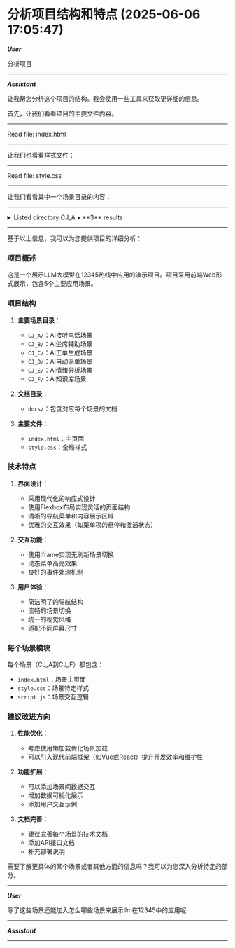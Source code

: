 <!-- Generated by SpecStory -->

# 分析项目结构和特点 (2025-06-06 17:05:47)

_**User**_

分析项目

---

_**Assistant**_

让我帮您分析这个项目的结构。我会使用一些工具来获取更详细的信息。

首先，让我们看看项目的主要文件内容。

---

Read file: index.html

---

让我们也看看样式文件：

---

Read file: style.css

---

让我们看看其中一个场景目录的内容：

---

<details>
            <summary>Listed directory CJ_A • **3** results</summary>
        
| Name |
|-------|
| 📄 `style.css` |
| 📄 `index.html` |
| 📄 `script.js` |

</details>

---

基于以上信息，我可以为您提供项目的详细分析：

### 项目概述
这是一个展示LLM大模型在12345热线中应用的演示项目。项目采用前端Web形式展示，包含6个主要应用场景。

### 项目结构
1. **主要场景目录**：
   - `CJ_A/`：AI接听电话场景
   - `CJ_B/`：AI坐席辅助场景
   - `CJ_C/`：AI工单生成场景
   - `CJ_D/`：AI自动派单场景
   - `CJ_E/`：AI情绪分析场景
   - `CJ_F/`：AI知识库场景

2. **文档目录**：
   - `docs/`：包含对应每个场景的文档

3. **主要文件**：
   - `index.html`：主页面
   - `style.css`：全局样式

### 技术特点
1. **界面设计**：
   - 采用现代化的响应式设计
   - 使用Flexbox布局实现灵活的页面结构
   - 清晰的导航菜单和内容展示区域
   - 优雅的交互效果（如菜单项的悬停和激活状态）

2. **交互功能**：
   - 使用iframe实现无刷新场景切换
   - 动态菜单高亮效果
   - 良好的事件处理机制

3. **用户体验**：
   - 简洁明了的导航结构
   - 流畅的场景切换
   - 统一的视觉风格
   - 适配不同屏幕尺寸

### 每个场景模块
每个场景（CJ_A到CJ_F）都包含：
- `index.html`：场景主页面
- `style.css`：场景特定样式
- `script.js`：场景交互逻辑

### 建议改进方向
1. **性能优化**：
   - 考虑使用懒加载优化场景加载
   - 可以引入现代前端框架（如Vue或React）提升开发效率和维护性

2. **功能扩展**：
   - 可以添加场景间数据交互
   - 增加数据可视化展示
   - 添加用户交互示例

3. **文档完善**：
   - 建议完善每个场景的技术文档
   - 添加API接口文档
   - 补充部署说明

需要了解更具体的某个场景或者其他方面的信息吗？我可以为您深入分析特定的部分。

---

_**User**_

除了这些场景还能加入怎么哪些场景来展示llm在12345中的应用呢

---

_**Assistant**_



---

